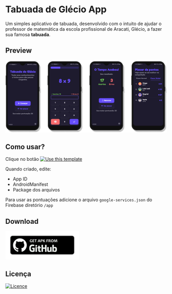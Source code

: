 # Tabuada de Glécio App

Um simples aplicativo de tabuada, desenvolvido com o intuito de ajudar o professor de matemática da escola profissional de Aracati, Glécio, a fazer sua famosa **tabuada**.

## Preview

![Preview Image](https://raw.githubusercontent.com/luizlealdev/tabuada-glecio-app/master/images/image_app_preview.png)

## Como usar?
Clique no botão [![Use this template](https://img.shields.io/badge/-Use%20this%20template-brightgreen)](https://github.com/luizlealdev/tabuada-glecio-app/generate)

Quando criado, edite:
- App ID
- AndroidManifest
- Package dos arquivos

Para usar as pontuações adicione o arquivo `google-services.json` do Firebase diretório `/app`

## Download
[![Download APK](https://raw.githubusercontent.com/luizlealdev/tabuada-glecio-app/master/images/get_on_github_badge.png)](https://github.com/luizlealdev/tabuada-glecio-app/releases/latest)

## Licença
[![Licence](https://img.shields.io/github/license/Ileriayo/markdown-badges?style=for-the-badge)](./LICENSE)